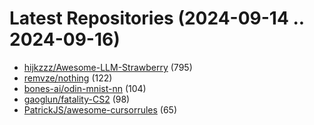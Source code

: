 # Latest Repositories (2024-09-14 .. 2024-09-16)

- [hijkzzz/Awesome-LLM-Strawberry](https://github.com/hijkzzz/Awesome-LLM-Strawberry) (795)
- [remvze/nothing](https://github.com/remvze/nothing) (122)
- [bones-ai/odin-mnist-nn](https://github.com/bones-ai/odin-mnist-nn) (104)
- [gaoglun/fatality-CS2](https://github.com/gaoglun/fatality-CS2) (98)
- [PatrickJS/awesome-cursorrules](https://github.com/PatrickJS/awesome-cursorrules) (65)
